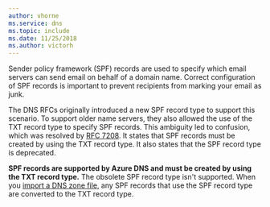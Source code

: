 ```yaml
---
author: vhorne
ms.service: dns
ms.topic: include
ms.date: 11/25/2018
ms.author: victorh
---
```

Sender policy framework (SPF) records are used to specify which email servers can send email on behalf of a domain name. Correct configuration of SPF records is important to prevent recipients from marking your email as junk.

The DNS RFCs originally introduced a new SPF record type to support this scenario. To support older name servers, they also allowed the use of the TXT record type to specify SPF records. This ambiguity led to confusion, which was resolved by [RFC 7208](https://datatracker.ietf.org/doc/html/rfc7208#section-3.1). It states that SPF records must be created by using the TXT record type. It also states that the SPF record type is deprecated.

**SPF records are supported by Azure DNS and must be created by using the TXT record type.** The obsolete SPF record type isn't supported. When you [import a DNS zone file](../articles/dns/dns-import-export.md), any SPF records that use the SPF record type are converted to the TXT record type.
